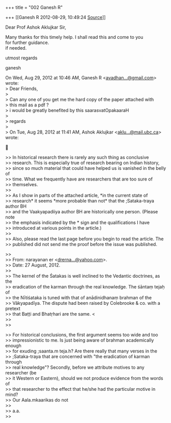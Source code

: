 +++
title = "002 Ganesh R"

+++
[[Ganesh R	2012-08-29, 10:49:24 [Source](https://groups.google.com/g/bvparishat/c/sYIWVDHwjZA)]]



Dear Prof Ashok Aklujkar Sir,  
  
Many thanks for this timely help. I shall read this and come to you  
for further guidance.  
if needed.  
  
utmost regards  
  
ganesh  
  
On Wed, Aug 29, 2012 at 10:46 AM, Ganesh R \<[avadhan...@gmail.com]()\> wrote:  
\> Dear Friends,  
\>  
\> Can any one of you get me the hard copy of the paper attached with  
\> this mail as a pdf ?  
\> i would be greatly benefited by this saarasvatOpakaaraH  
\>  
\> regards  
\>  
\> On Tue, Aug 28, 2012 at 11:41 AM, Ashok Aklujkar \<[aklu...@mail.ubc.ca]()\> wrote:  



\>\> In historical research there is rarely any such thing as conclusive  
\>\> research. This is especially true of research bearing on Indian history,  
\>\> since so much material that could have helped us is vanished in the belly of  
\>\> time. What we frequently have are researchers that are too sure of  
\>\> themselves.  
\>\>  
\>\> As I show in parts of the attached article, \*in the current state of  
\>\> research\* it seems \*more probable than not\* that the ;Sataka-traya author BH  
\>\> and the Vaakyapadiiya author BH are historically one person. (Please note  
\>\> the emphasis indicated by the \* sign and the qualifications I have  
\>\> introduced at various points in the article.)  
\>\>  
\>\> Also, please read the last page before you begin to read the article. The  
\>\> published did not send me the proof before the issue was published.  

\>\>  
\>\> From: narayanan er \<[drerna...@yahoo.com]()\>.  
\>\> Date: 27 August, 2012.  
\>\>  
\>\> The kernel of the Śatakas is well inclined to the Vedantic doctrines, as the  
\>\> eradication of the karman through the real knowledge. The śāntaṃ tejaḥ of  
\>\> the Nītiśataka is tuned with that of anādinidhanaṃ brahman of the  
\>\> Vākyapadīya. The dispute had been raised by Colebrooke & co. with a pretext  
\>\> that Baṭṭi and Bhatṛhari are the same. \<  
\>\>  
\>\>  

\>\> For historical conclusions, the first argument seems too wide and too  
\>\> impressionistic to me. Is just being aware of brahman academically enough  
\>\> for exuding ;saanta.m teja.h? Are there really that many verses in the  
\>\> ;Sataka-traya that are concerned with "the eradication of karman through  
\>\> real knowledge"? Secondly, before we attribute motives to any researcher (be  
\>\> it Western or Eastern), should we not produce evidence from the words of  
\>\> that researcher to the effect that he/she had the particular motive in mind?  
\>\> Our Aala.mkaarikas do not  
\>\>  
\>\> a.a.  
\>\>  

